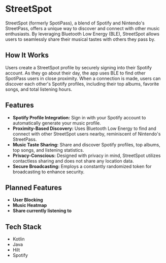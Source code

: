 # StreetSpot

StreetSpot (formerly SpotiPass), a blend of Spotify and Nintendo's StreetPass, offers a unique way to discover and connect with other music enthusiasts. By leveraging Bluetooth Low Energy (BLE), StreetSpot allows users to seamlessly share their musical tastes with others they pass by.

## How It Works

Users create a StreetSpot profile by securely signing into their Spotify account. As they go about their day, the app uses BLE to find other SpotiPass users in close proximity. When a connection is made, users can discover each other's Spotify profiles, including their top albums, favorite songs, and total listening hours.

## Features

*   **Spotify Profile Integration:** Sign in with your Spotify account to automatically generate your music profile.
*   **Proximity-Based Discovery:** Uses Bluetooth Low Energy to find and connect with other StreetSpot users nearby, reminiscent of Nintendo's StreetPass.
*   **Music Taste Sharing:** Share and discover Spotify profiles, top albums, top songs, and listening statistics.
*   **Privacy-Conscious:** Designed with privacy in mind, StreetSpot utilizes contactless sharing and does not share any location data.
*   **Secure Broadcasting:** Employs a constantly randomized token for broadcasting to enhance security.

## Planned Features
*   **User Blocking**
*   **Music Heatmap**
*   **Share currently listening to**

## Tech Stack

*   Kotlin
*   Java
*   Hilt
*   Spotify